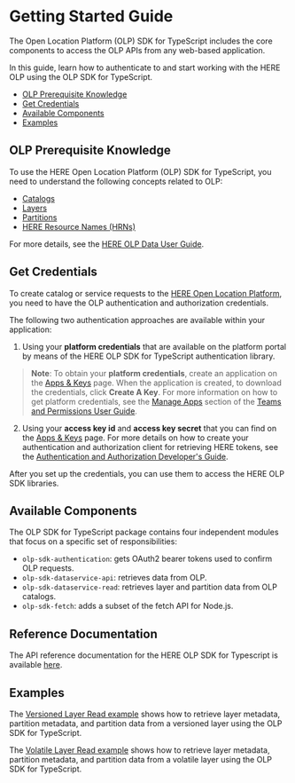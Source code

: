 # Getting Started Guide

The Open Location Platform (OLP) SDK for TypeScript includes the core components to access the OLP APIs from any web-based application.

In this guide, learn how to authenticate to and start working with the HERE OLP using the OLP SDK for TypeScript.

- [OLP Prerequisite Knowledge](#prerequisite)
- [Get Credentials](#credentials)
- [Available Components](#components)
- [Examples](#examples)

## <a name="prerequisite"></a> OLP Prerequisite Knowledge

To use the HERE Open Location Platform (OLP) SDK for TypeScript, you need to understand the following concepts related to OLP:

- [Catalogs](https://developer.here.com/olp/documentation/data-user-guide/portal/layers/catalogs.html)
- [Layers](https://developer.here.com/olp/documentation/data-user-guide/portal/layers/layers.html)
- [Partitions](https://developer.here.com/olp/documentation/data-user-guide/portal/layers/partitions.html)
- [HERE Resource Names (HRNs)](https://developer.here.com/olp/documentation/data-user-guide/shared_content/topics/olp/concepts/hrn.html)

For more details, see the [HERE OLP Data User Guide](https://developer.here.com/olp/documentation/data-user-guide/index.html).

## <a name="credentials"></a> Get Credentials

To create catalog or service requests to the [HERE Open Location Platform](https://platform.here.com), you need to have the OLP authentication and authorization credentials.

The following two authentication approaches are available within your application:

1. Using your **platform credentials** that are available on the platform portal by means of the HERE OLP SDK for TypeScript authentication library.

> **Note**: To obtain your **platform credentials**, create an application on the [Apps & Keys](https://platform.here.com/profile/apps-and-keys) page. When the application is created, to download the credentials, click **Create A Key**. For more information on how to get platform credentials, see the [Manage Apps](https://developer.here.com/olp/documentation/access-control/user-guide/topics/manage-apps.html) section of the [Teams and Permissions User Guide](https://developer.here.com/olp/documentation/access-control/user-guide/index.html).

2. Using your **access key id** and **access key secret** that you can find on the [Apps & Keys](https://platform.here.com/profile/apps-and-keys) page. For more details on how to create your authentication and authorization client for retrieving HERE tokens, see the [Authentication and Authorization Developer's Guide](https://developer.here.com/olp/documentation/access_control/topics/introduction.html).

After you set up the credentials, you can use them to access the HERE OLP SDK libraries.

## <a name="components"></a> Available Components

The OLP SDK for TypeScript package contains four independent modules that focus on a specific set of responsibilities:

- `olp-sdk-authentication`: gets OAuth2 bearer tokens used to confirm OLP requests.
- `olp-sdk-dataservice-api`: retrieves data from OLP.
- `olp-sdk-dataservice-read`: retrieves layer and partition data from OLP catalogs.
- `olp-sdk-fetch`: adds a subset of the fetch API for Node.js.

## Reference Documentation

The API reference documentation for the HERE OLP SDK for Typescript is available [here](https://heremaps.github.io/here-olp-sdk-typescript/).

## <a name="examples"></a> Examples

The [Versioned Layer Read example](./examples/nodejs-read-versioned-layer.md) shows how to retrieve layer metadata, partition metadata, and partition data from a versioned layer using the OLP SDK for TypeScript.

The [Volatile Layer Read example](./examples/nodejs-read-volatile-layer.md) shows how to retrieve layer metadata, partition metadata, and partition data from a volatile layer using the OLP SDK for TypeScript.